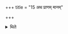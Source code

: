+++
title = "15 अथ प्राणम् मानम्"

+++

<details><summary>थिते</summary>

15. Then (he should recite) a formula of the Prāṇa (scoop), then a measuring formula and then he should throw with the two formulae for the Variegated (scoop).  
</details>
